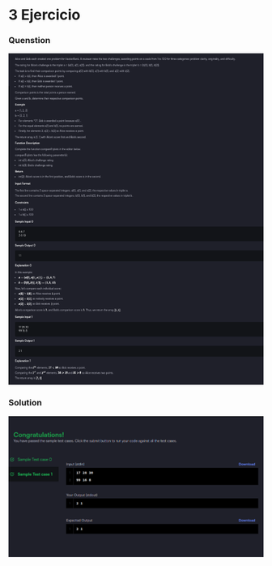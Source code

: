 # 3 Ejercicio

### Quenstion
![Imagen pegada](img1.png)

### Solution
![Imagen pegada (2)](img2.png)